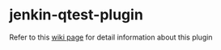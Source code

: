 # jenkin-qtest-plugin

Refer to this [wiki page](https://wiki.jenkins.io/display/JENKINS/qTest+for+Jenkins+by+Tricentis) for detail information about this plugin
